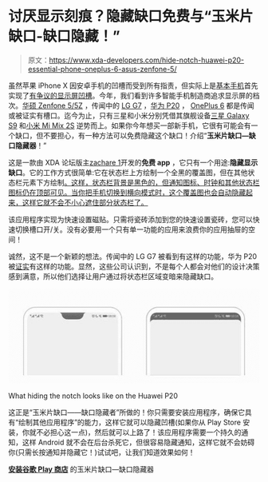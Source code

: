 # 讨厌显示刻痕？隐藏缺口免费与“玉米片缺口-缺口隐藏！”

> 原文：<https://www.xda-developers.com/hide-notch-huawei-p20-essential-phone-oneplus-6-asus-zenfone-5/>

虽然苹果 iPhone X 因安卓手机的凹槽而受到所有指责，但实际上是[基本手机](https://www.xda-developers.com/andy-rubins-essential-phone-is-now-official/)首先实现了[有争议的显示屏凹槽](https://www.xda-developers.com/android-display-notch-discussion/)。今年，我们看到许多智能手机制造商追求显示屏的档次。[华硕 Zenfone 5/5Z](https://www.xda-developers.com/asus-5q-asus-5-asus-5z-asus-max-m1/) ，传闻中的 [LG G7](https://www.xda-developers.com/lg-g7-display-notch-snapdragon-845/) ，[华为 P20](https://www.xda-developers.com/huawei-announces-huawei-p20-p20-pro-p20-lite/) ， [OnePlus 6](https://www.xda-developers.com/oneplus-6-display-notch-official/) 都是传闻或被证实有槽口。迄今为止，只有三星和小米分别凭借其旗舰设备[三星 Galaxy S9](https://www.xda-developers.com/samsung-galaxy-s9-and-galaxy-s9-are-official-specifications-features-prices-and-availability/) 和[小米 Mi Mix 2S](https://www.xda-developers.com/xiaomi-launches-xiaomi-mi-mix-2s-qualcomm-snapdragon-845/) 逆势而上。如果你今年想买一部新手机，它很有可能会有一个缺口，但不要担心，有一种方法可以免费隐藏这个缺口！介绍“**玉米片缺口—缺口隐藏器**！”

这是一款由 XDA 论坛版主[zachare 1](https://forum.xda-developers.com/member.php?u=7055541)开发的**免费 app** ，它只有一个用途:**隐藏显示缺口**。它的工作方式很简单:它在状态栏上方绘制一个全黑的覆盖图，但在其他状态栏元素下方绘制[。这样，状态栏背景是黑色的，但通知图标、时钟和其他状态栏图标仍在顶部可见。当你把手机切换到横向模式时，这个覆盖图也会自动隐藏起来，这样它就不会不小心遮住部分状态栏了。](https://www.xda-developers.com/android-o-is-breaking-apps-that-overlay-on-top-of-the-status-bar/)

该应用程序实现为快速设置磁贴。只需将瓷砖添加到您的快速设置瓷砖，您可以快速切换槽口开/关。没有必要用一个只有单一功能的应用来浪费你的应用抽屉的空间！

诚然，这不是一个新颖的想法。传闻中的 LG G7 被看到有这样的功能，华为 P20 被[证实](https://twitter.com/NickBakradze/status/978194690431471616)有这样的功能。显然，这些公司认识到，不是每个人都会对他们的设计决策感到满意，所以他们选择让用户通过将状态栏区域变暗来隐藏缺口。

 <picture>![Display Notch Essential Phone, Huawei P20, OnePlus 6, LG G7, ASUS Zenfone 5](img/f7ba2e884fe8ef80efb27e25129696ef.png)</picture> 

What hiding the notch looks like on the Huawei P20

这正是“玉米片缺口——缺口隐藏者”所做的！你只需要安装应用程序，确保它具有“绘制其他应用程序”的能力，这样它就可以隐藏凹槽(如果你从 Play Store 安装，你就不必担心这一点)，然后就可以上路了！该应用程序需要一个持久的通知，这样 Android 就不会在后台杀死它，但很容易隐藏通知，这样它就不会妨碍你(只需长按通知并隐藏它！)试试吧，让我们知道效果如何！

[**安装谷歌 Play 商店**](https://play.google.com/store/apps/details?id=com.xda.nachonotch) 的玉米片缺口—缺口隐藏器